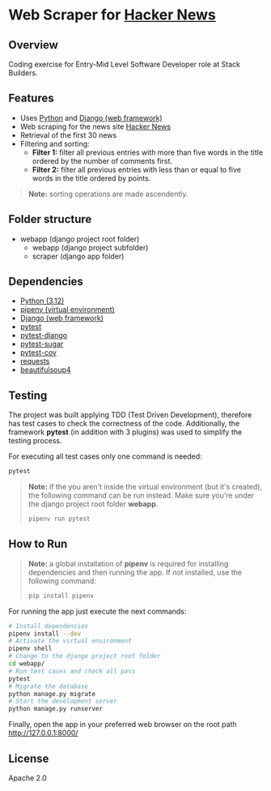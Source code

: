 # Web Scraper for [Hacker News][hacker_news]

## Overview
Coding exercise for Entry-Mid Level Software Developer role at Stack Builders.

## Features
- Uses [Python][python] and [Django (web framework)][django]
- Web scraping for the news site [Hacker News][hacker_news]
- Retrieval of the first 30 news
- Filtering and sorting:
  - **Filter 1:** filter all previous entries with more than five words in the title ordered by the number of comments first.
  - **Filter 2:** filter all previous entries with less than or equal to five words in the title ordered by points.
> **Note:** sorting operations are made ascendently.

## Folder structure
- webapp (django project root folder)
    - webapp (django project subfolder)
    - scraper (django app folder)

## Dependencies
- [Python (3.12)][python]
- [pipenv (virtual environment)][pipenv]
- [Django (web framework)][django]
- [pytest][pytest]
- [pytest-django][pytest-django]
- [pytest-sugar][pytest-sugar]
- [pytest-cov][pytest-cov]
- [requests][requests]
- [beautifulsoup4][beautifulsoup4]

## Testing
The project was built applying TDD (Test Driven Development), therefore has test cases to check the correctness of the code. Additionally, the framework **pytest** (in addition with 3 plugins) was used to simplify the testing process.

For executing all test cases only one command is needed:
```bash
pytest
```
> **Note:** if the you aren't inside the virtual environment (but it's created), the following command can be run instead. Make sure you're under the django project root folder **webapp**.
> ```bash
> pipenv run pytest
> ```

## How to Run
> **Note:** a global installation of **pipenv** is required for installing dependencies and then running the app. If not installed, use the following command:
> ```bash
> pip install pipenv
> ```
For running the app just execute the next commands:
```bash
# Install dependencies
pipenv install --dev
# Activate the virtual environment
pipenv shell
# Change to the django project root folder
cd webapp/
# Run test cases and check all pass
pytest
# Migrate the database
python manage.py migrate
# Start the development server
python manage.py runserver
```
Finally, open the app in your preferred web browser on the root path http://127.0.0.1:8000/

## License

Apache 2.0

[hacker_news]: <https://news.ycombinator.com/>
[python]: <https://www.python.org/>
[django]: <https://www.djangoproject.com/>
[pipenv]: <https://pipenv-es.readthedocs.io/>
[pytest]: <https://docs.pytest.org/>
[pytest-django]: <https://pytest-django.readthedocs.io/>
[pytest-sugar]: <https://pypi.org/project/pytest-sugar/>
[pytest-cov]: <https://pytest-cov.readthedocs.io/>
[requests]: <https://pypi.org/project/requests/>
[beautifulsoup4]: <https://pypi.org/project/beautifulsoup4/>
